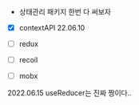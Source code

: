 * 상태관리 패키지 한번 다 써보자
- [x] contextAPI 22.06.10
- [ ] redux
- [ ] recoil
- [ ] mobx


2022.06.15
useReducer는 진짜 짱이다.. 
